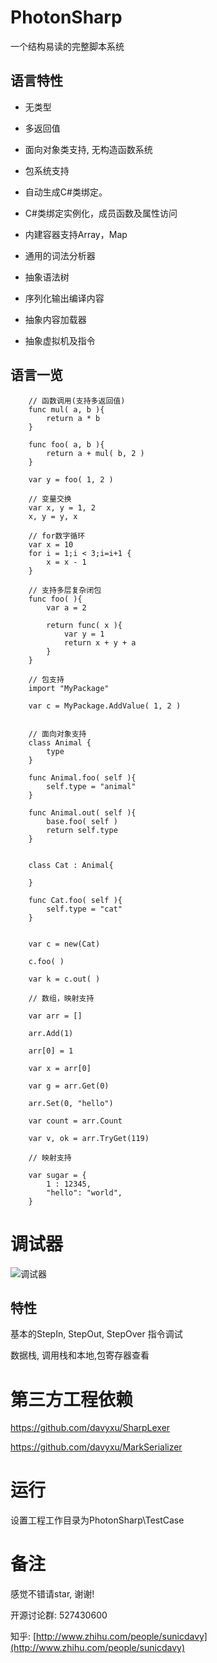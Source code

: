 # PhotonSharp
一个结构易读的完整脚本系统

## 语言特性

* 无类型

* 多返回值

* 面向对象类支持, 无构造函数系统

* 包系统支持

* 自动生成C#类绑定。

* C#类绑定实例化，成员函数及属性访问

* 内建容器支持Array，Map

* 通用的词法分析器

* 抽象语法树

* 序列化输出编译内容

* 抽象内容加载器

* 抽象虚拟机及指令

## 语言一览

```golang
	// 函数调用(支持多返回值)
	func mul( a, b ){
	    return a * b
	}
	
	func foo( a, b ){
	    return a + mul( b, 2 )
	}
	
	var y = foo( 1, 2 )
	
	// 变量交换
	var x, y = 1, 2
	x, y = y, x
	
	// for数字循环
	var x = 10
	for i = 1;i < 3;i=i+1 {
	    x = x - 1
	}

	// 支持多层复杂闭包
	func foo( ){
		var a = 2

		return func( x ){
			var y = 1
			return x + y + a
		}
	}

	// 包支持	
	import "MyPackage"
	
	var c = MyPackage.AddValue( 1, 2 )
	

	// 面向对象支持
	class Animal {
		type
	}
	
	func Animal.foo( self ){
		self.type = "animal"
	}
	
	func Animal.out( self ){
		base.foo( self )
		return self.type
	}
	
	
	class Cat : Animal{
	
	}
	
	func Cat.foo( self ){
		self.type = "cat"
	}
	
	
	var c = new(Cat)
	
	c.foo( )
	
	var k = c.out( )
	
	// 数组，映射支持
	
	var arr = []

	arr.Add(1)

	arr[0] = 1
	 
	var x = arr[0]

	var g = arr.Get(0)

	arr.Set(0, "hello")

	var count = arr.Count

	var v, ok = arr.TryGet(119)

	// 映射支持

	var sugar = {
		1 : 12345,
		"hello": "world",
	}

```


# 调试器
![调试器](ScreenShot/debugger.png)

## 特性

基本的StepIn, StepOut, StepOver 指令调试

数据栈, 调用栈和本地,包寄存器查看

# 第三方工程依赖
https://github.com/davyxu/SharpLexer

https://github.com/davyxu/MarkSerializer

# 运行

设置工程工作目录为PhotonSharp\TestCase
	
# 备注

感觉不错请star, 谢谢!

开源讨论群: 527430600

知乎: [http://www.zhihu.com/people/sunicdavy](http://www.zhihu.com/people/sunicdavy)
